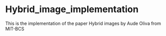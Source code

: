# Hybrid_image_implementation
This is the implementation of the paper Hybrid images by Aude Oliva from MIT-BCS
